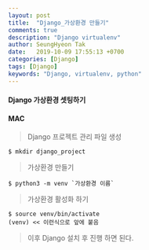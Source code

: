 ```yaml
---
layout: post
title:  "Django_가상환경 만들기"
comments: true
description: "Django virtualenv"
author: SeungHyeon Tak
date:   2019-10-09 17:55:13 +0700
categories: [Django]
tags: [Django]
keywords: "Django, virtualenv, python"
---
```

#### Django 가상환경 셋팅하기

#### MAC

> Django 프로젝트 관리 파일 생성

```text
$ mkdir django_project
```

> 가상환경 만들기

```text
$ python3 -m venv `가상환경 이름`
```

> 가상환경 활성화 하기

```text
$ source venv/bin/activate
(venv) << 이런식으로 앞에 붙음
```

> 이후 Django 설치 후 진행 하면 된다.
